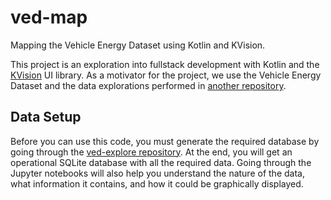 # ved-map
Mapping the Vehicle Energy Dataset using Kotlin and KVision.

This project is an exploration into fullstack development with Kotlin and
the [KVision](https://kvision.io/) UI library. As a motivator for the 
project, we use the Vehicle Energy Dataset and the data explorations
performed in [another repository](https://github.com/joaofig/ved-explore).

## Data Setup
Before you can use this code, you must generate the required database by 
going through the 
[ved-explore repository](https://github.com/joaofig/ved-explore). At the
end, you will get an operational SQLite database with all the required 
data. Going through the Jupyter notebooks will also help you understand
the nature of the data, what information it contains, and how it could
be graphically displayed.
